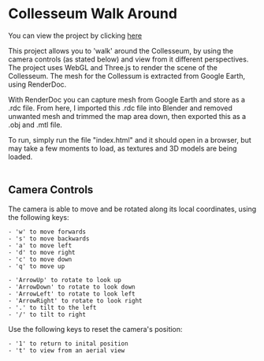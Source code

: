 # Collesseum Walk Around

You can view the project by clicking [here](https://musa-q.github.io/Collesseum-Walk-Around/)

This project allows you to 'walk' around the Collesseum, by using the camera controls (as stated below) and view from it different perspectives. The project uses WebGL and Three.js to render the scene of the Collesseum. The mesh for the Collessum is extracted from Google Earth, using RenderDoc.

With RenderDoc you can capture mesh from Google Earth and store as a .rdc file. From here, I imported this .rdc file into Blender and removed unwanted mesh and trimmed the map area down, then exported this as a .obj and .mtl file.

To run, simply run the file "index.html" and it should open in a browser, but may take a few moments to load, as textures and 3D models are being loaded.
<br />
<br />

## Camera Controls

The camera is able to move and be rotated along its local coordinates, using the following keys:

    - 'w' to move forwards
    - 's' to move backwards
    - 'a' to move left
    - 'd' to move right
    - 'c' to move down
    - 'q' to move up

    - 'ArrowUp' to rotate to look up
    - 'ArrowDown' to rotate to look down
    - 'ArrowLeft' to rotate to look left
    - 'ArrowRight' to rotate to look right
    - '.' to tilt to the left
    - '/' to tilt to right

Use the following keys to reset the camera's position:

    - '1' to return to inital position
    - 't' to view from an aerial view
